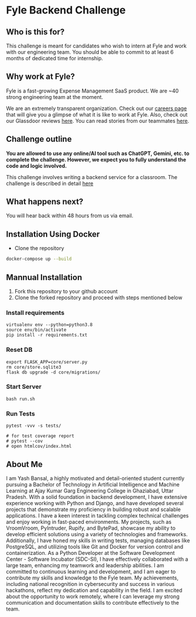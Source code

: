 # Fyle Backend Challenge

## Who is this for?

This challenge is meant for candidates who wish to intern at Fyle and work with our engineering team. You should be able to commit to at least 6 months of dedicated time for internship.

## Why work at Fyle?

Fyle is a fast-growing Expense Management SaaS product. We are ~40 strong engineering team at the moment. 

We are an extremely transparent organization. Check out our [careers page](https://careers.fylehq.com) that will give you a glimpse of what it is like to work at Fyle. Also, check out our Glassdoor reviews [here](https://www.glassdoor.co.in/Reviews/Fyle-Reviews-E1723235.htm). You can read stories from our teammates [here](https://stories.fylehq.com).


## Challenge outline

**You are allowed to use any online/AI tool such as ChatGPT, Gemini, etc. to complete the challenge. However, we expect you to fully understand the code and logic involved.**

This challenge involves writing a backend service for a classroom. The challenge is described in detail [here](./Application.md)


## What happens next?

You will hear back within 48 hours from us via email. 

## Installation Using Docker

- Clone the repository

```bash
docker-compose up --build
```

## Mannual Installation

1. Fork this repository to your github account
2. Clone the forked repository and proceed with steps mentioned below

### Install requirements

```
virtualenv env --python=python3.8
source env/bin/activate
pip install -r requirements.txt
```

### Reset DB

```
export FLASK_APP=core/server.py
rm core/store.sqlite3
flask db upgrade -d core/migrations/
```
### Start Server

```
bash run.sh
```
### Run Tests

```
pytest -vvv -s tests/

# for test coverage report
# pytest --cov
# open htmlcov/index.html
```

## About Me

I am Yash Bansal, a highly motivated and detail-oriented student currently pursuing a Bachelor of Technology in Artificial Intelligence and Machine Learning at Ajay Kumar Garg Engineering College in Ghaziabad, Uttar Pradesh. With a solid foundation in backend development, I have extensive experience working with Python and Django, and have developed several projects that demonstrate my proficiency in building robust and scalable applications. I have a keen interest in tackling complex technical challenges and enjoy working in fast-paced environments. My projects, such as VroomVroom, PyIntruder, Rupify, and BytePad, showcase my ability to develop efficient solutions using a variety of technologies and frameworks. Additionally, I have honed my skills in writing tests, managing databases like PostgreSQL, and utilizing tools like Git and Docker for version control and containerization. As a Python Developer at the Software Development Center - Software Incubator (SDC-SI), I have effectively collaborated with a large team, enhancing my teamwork and leadership abilities. I am committed to continuous learning and development, and I am eager to contribute my skills and knowledge to the Fyle team. My achievements, including national recognition in cybersecurity and success in various hackathons, reflect my dedication and capability in the field. I am excited about the opportunity to work remotely, where I can leverage my strong communication and documentation skills to contribute effectively to the team.
